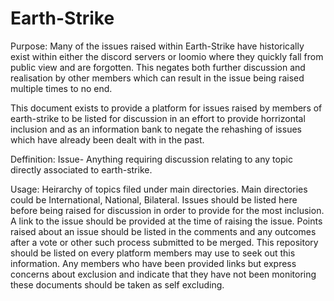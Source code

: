 # Earth-Strike

Purpose:
Many of the issues raised within Earth-Strike have historically exist within either the discord servers or loomio where they quickly fall from public view and are forgotten. This negates both further discussion and realisation by other members which can result in the issue being raised multiple times to no end.

This document exists to provide a platform for issues raised by members of earth-strike to be listed for discussion in an effort to provide horrizontal inclusion and as an information bank to negate the rehashing of issues which have already been dealt with in the past. 

Deffinition:
  Issue- Anything requiring discussion relating to any topic directly associated to earth-strike.
 
Usage: Heirarchy of topics filed under main directories. Main directories could be International, National, Bilateral. Issues should be listed here before being raised for discussion in order to provide for the most inclusion. A link to the issue should be provided at the time of raising the issue. Points raised about an issue should be listed in the comments and any outcomes after a vote or other such process submitted to be merged. This repository should be listed on every platform members may use to seek out this information. Any members who have been provided links but express concerns about exclusion and indicate that they have not been monitoring these documents should be taken as self excluding.
